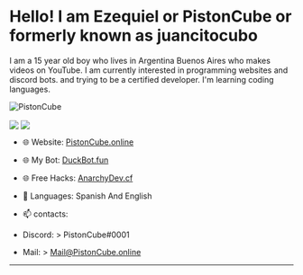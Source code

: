<h1>Hello! I am Ezequiel or PistonCube or formerly known as juancitocubo</h1>
I am a 15 year old boy who lives in Argentina Buenos Aires who makes videos on YouTube. I am currently interested in programming websites and discord bots. and trying to be a certified developer. I'm learning coding languages.
<div> </div>
							</div>
						</p>
						<img src="https://komarev.com/ghpvc/?username=PistonCube" alt="PistonCube" />
						<img"
							src="https://github-readme-stats.vercel.app/api/top-langs/?username=PistonCube&layout=compact&theme=dark">
							</p>
							<img align="center"
								src="https://github-readme-stats.vercel.app/api?username=PistonCube&show_icons=true&text_color=5baddf&icon_color=FFF&theme=tokyonight">
							<img align="center"
								src="https://github-readme-stats.vercel.app/api/top-langs/?username=PistonCube&layout=compact&text_color=5baddf&icon_color=FFF&theme=tokyonight">
					</div>
					
					
					
- 🌐 Website: [PistonCube.online](https://www.pistoncube.online/)
- 🌐 My Bot: [DuckBot.fun](https://www.duckbot.fun)
- 🌐 Free Hacks: [AnarchyDev.cf](https://www.anarchydev.cf/)
  
- 💬 Languages: Spanish And English
  
- 📫 contacts:
- Discord:  > PistonCube#0001
- Mail: > Mail@PistonCube.online  
-------------------------------------------------


